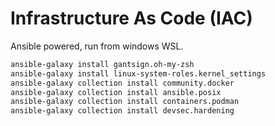 # Infrastructure As Code (IAC)

Ansible powered, run from windows WSL.  

```bash
ansible-galaxy install gantsign.oh-my-zsh
ansible-galaxy install linux-system-roles.kernel_settings
ansible-galaxy collection install community.docker
ansible-galaxy collection install ansible.posix
ansible-galaxy collection install containers.podman
ansible-galaxy collection install devsec.hardening
```
